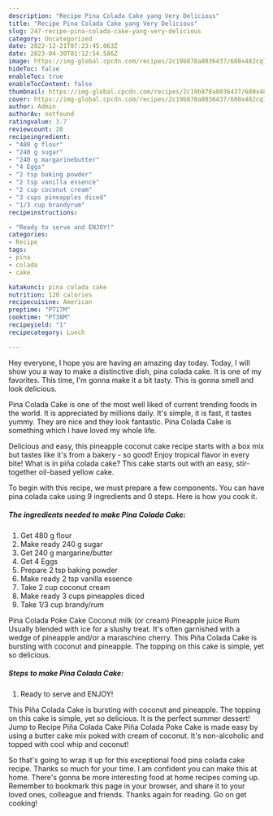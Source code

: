 ```yaml
---
description: "Recipe Pina Colada Cake yang Very Delicious"
title: "Recipe Pina Colada Cake yang Very Delicious"
slug: 247-recipe-pina-colada-cake-yang-very-delicious
category: Uncategorized
date: 2022-12-21T07:23:45.063Z
date: 2023-04-30T01:12:54.586Z
image: https://img-global.cpcdn.com/recipes/2c19b878a8036437/680x482cq70/pina-colada-cake-recipe-main-photo.jpg
hideToc: false
enableToc: true
enableTocContent: false
thumbnail: https://img-global.cpcdn.com/recipes/2c19b878a8036437/680x482cq70/pina-colada-cake-recipe-main-photo.jpg
cover: https://img-global.cpcdn.com/recipes/2c19b878a8036437/680x482cq70/pina-colada-cake-recipe-main-photo.jpg
author: Admin
authorAv: notfound
ratingvalue: 3.7
reviewcount: 20
recipeingredient:
- "480 g flour"
- "240 g sugar"
- "240 g margarinebutter"
- "4 Eggs"
- "2 tsp baking powder"
- "2 tsp vanilla essence"
- "2 cup coconut cream"
- "3 cups pineapples diced"
- "1/3 cup brandyrum"
recipeinstructions:

- "Ready to serve and ENJOY!"
categories:
- Recipe
tags:
- pina
- colada
- cake

katakunci: pina colada cake 
nutrition: 120 calories
recipecuisine: American
preptime: "PT17M"
cooktime: "PT38M"
recipeyield: "1"
recipecategory: Lunch

---
```



Hey everyone, I hope you are having an amazing day today. Today, I will show you a way to make a distinctive dish, pina colada cake. It is one of my favorites. This time, I'm gonna make it a bit tasty. This is gonna smell and look delicious.

Pina Colada Cake is one of the most well liked of current trending foods in the world. It is appreciated by millions daily. It's simple, it is fast, it tastes yummy. They are nice and they look fantastic. Pina Colada Cake is something which I have loved my whole life.

Delicious and easy, this pineapple coconut cake recipe starts with a box mix but tastes like it&#39;s from a bakery - so good! Enjoy tropical flavor in every bite! What is in piña colada cake? This cake starts out with an easy, stir-together oil-based yellow cake.


To begin with this recipe, we must prepare a few components. You can have pina colada cake using 9 ingredients and 0 steps. Here is how you cook it.

<!--inarticleads1-->

##### The ingredients needed to make Pina Colada Cake:

1. Get 480 g flour
1. Make ready 240 g sugar
1. Get 240 g margarine/butter
1. Get 4 Eggs
1. Prepare 2 tsp baking powder
1. Make ready 2 tsp vanilla essence
1. Take 2 cup coconut cream
1. Make ready 3 cups pineapples diced
1. Take 1/3 cup brandy/rum


Pina Colada Poke Cake Coconut milk (or cream) Pineapple juice Rum Usually blended with ice for a slushy treat. It&#39;s often garnished with a wedge of pineapple and/or a maraschino cherry. This Piña Colada Cake is bursting with coconut and pineapple. The topping on this cake is simple, yet so delicious. 

<!--inarticleads2-->

##### Steps to make Pina Colada Cake:


1. Ready to serve and ENJOY!

This Piña Colada Cake is bursting with coconut and pineapple. The topping on this cake is simple, yet so delicious. It is the perfect summer dessert! Jump to Recipe Piña Colada Cake Piña Colada Poke Cake is made easy by using a butter cake mix poked with cream of coconut. It&#39;s non-alcoholic and topped with cool whip and coconut! 

So that's going to wrap it up for this exceptional food pina colada cake recipe. Thanks so much for your time. I am confident you can make this at home. There's gonna be more interesting food at home recipes coming up. Remember to bookmark this page in your browser, and share it to your loved ones, colleague and friends. Thanks again for reading. Go on get cooking!
